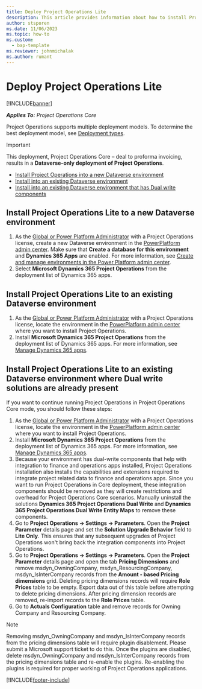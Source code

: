 ```yaml
---
title: Deploy Project Operations Lite
description: This article provides information about how to install Project Operations Core.
author: stsporen
ms.date: 11/06/2023
ms.topic: how-to
ms.custom: 
  - bap-template
ms.reviewer: johnmichalak
ms.author: rumant
---
```


# Deploy Project Operations Lite

[!INCLUDE[banner](../includes/banner.md)]

_**Applies To:** Project Operations Core_



Project Operations supports multiple deployment models. To determine the best deployment model, see [Deployment types](determine-deployment-type.md).


> [!IMPORTANT]
> This deployment, Project Operations Core – deal to proforma invoicing, results in a **Dataverse-only deployment of Project Operations**.

- [Install Project Operations into a new Dataverse environment](#new)
- [Install into an existing Dataverse environment](#existing)
- [Install into an existing Dataverse environment that has Dual write components](#existingdw)



## <a name="new"></a>Install Project Operations Lite to a new Dataverse environment

1. As the [Global or Power Platform Administrator](/power-platform/admin/global-service-administrators-can-administer-without-license) with a Project Operations license, create a new Dataverse environment in the [PowerPlatform admin center](https://admin.powerplatform.com). Make sure that **Create a database for this environment** and **Dynamics 365 Apps** are enabled. For more information, see [Create and manage environments in the Power Platform admin center](/power-platform/admin/create-environment#create-an-environment-in-the-power-platform-admin-center).
1. Select **Microsoft Dynamics 365 Project Operations** from the deployment list of Dynamics 365 apps.


## <a name="existing"></a>Install Project Operations Lite to an existing Dataverse environment 
1. As the [Global or Power Platform Administrator](/power-platform/admin/global-service-administrators-can-administer-without-license) with a Project Operations license, locate the environment in the [PowerPlatform admin center](https://admin.powerplatform.com) where you want to install Project Operations.
1. Install **Microsoft Dynamics 365 Project Operations** from the deployment list of Dynamics 365 apps. For more information, see [Manage Dynamics 365 apps](/power-platform/admin/manage-apps).

## <a name="existingdw"></a>Install Project Operations Lite to an existing Dataverse environment where Dual write solutions are already present

If you want to continue running Project Operations in Project Operations Core mode, you should follow these steps:

1. As the [Global or Power Platform Administrator](/power-platform/admin/global-service-administrators-can-administer-without-license) with a Project Operations license, locate the environment in the [PowerPlatform admin center](https://admin.powerplatform.com) where you want to install Project Operations.
1. Install **Microsoft Dynamics 365 Project Operations** from the deployment list of Dynamics 365 apps. For more information, see [Manage Dynamics 365 apps](/power-platform/admin/manage-apps).
1. Because your environment has dual-write components that help with integration to finance and operations apps installed, Project Operations installation also installs the capabilities and extensions required to integrate project related data to finance and operations apps. Since you want to run Project Operations in Core deployment, these integration components should be removed as they will create restrictions and overhead for Project Operations Core scenarios. Manually uninstall the solutions **Dynamics 365 Project Operations Dual Write** and **Dynamics 365 Project Operations Dual Write Entity Maps** to remove these components.
1. Go to **Project Operations -> Settings -> Parameters**. Open the **Project Parameter** details page and set the **Solution Upgrade Behavior** field to **Lite Only**. This ensures that any subsequent upgrades of Project Operations won't bring back the integration components into Project Operations.
1.  Go to **Project Operations -> Settings -> Parameters**. Open the **Project Parameter** details page and open the tab **Pricing Dimensions** and remove msdyn_OwningCompany, msdyn_ResourcingCompany, msdyn_IsInterCompany records from the **Amount - based Pricing dimensions** grid. Deleting pricing dimensions records will require **Role Prices** table to be empty. Export data out of this table before attempting to delete pricing dimensions. After pricing dimension records are removed, re-import records to the **Role Prices** table.
1. Go to **Actuals Configuration** table and remove records for Owning Company and Resourcing Company. 

> [!Note]
> Removing msdyn_OwningCompany and msdyn_IsInterCompany records from the pricing dimensions table will require plugin disablement. Please submit a Microsoft support ticket to do this. Once the plugins are disabled, delete msdyn_OwningCompany and msdyn_IsInterCompany records from the pricing dimensions table and re-enable the plugins. Re-enabling the plugins is required for proper working of Project Operations applications.



[!INCLUDE[footer-include](../includes/footer-banner.md)]
